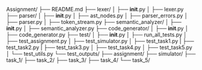 Assignment/
├── README.md
├── lexer/
│   ├── __init__.py
│   ├── lexer.py
├── parser/
│   ├── __init__.py
│   ├── ast_nodes.py
│   ├── parser_errors.py
│   ├── parser.py
│   ├── token_stream.py
├── semantic_analyzer/
│   ├── __init__.py
│   ├── semantic_analyzer.py
├── code_generator/
│   ├── __init__.py
│   ├── code_generator.py
├── test/
│   ├── __init__.py
│   ├── run_all_tests.py
│   ├── test_assignment.py
│   ├── test_simulator.py
│   ├── test_task1.py
|   ├── test_task2.py
|   ├── test_task3.py
│   ├── test_task4.py
│   ├── test_task5.py
│   └── test_utils.py
└── test_outputs/
    ├── assignment/
    ├── simulator/
    ├── task_1/
    ├── task_2/
    ├── task_3/
    ├── task_4/
    └── task_5/
